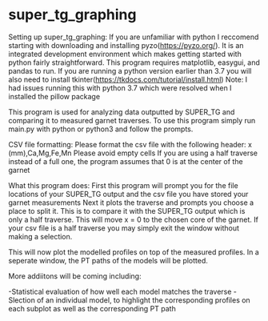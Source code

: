 # super_tg_graphing
Setting up super_tg_graphing:
If you are unfamiliar with python I reccomend starting with downloading and installing pyzo(https://pyzo.org/). 
It is an integrated development environment which makes getting started with python fairly straightforward.
This program requires matplotlib, easygui, and pandas to run. If you are running a python version earlier than 3.7 you will also need to install tkinter(https://tkdocs.com/tutorial/install.html)
Note: I had issues running this with python 3.7 which were resolved when I installed the pillow package

This program is used for analyzing data outputted by SUPER_TG and comparing it to measured garnet traverses.
To use this program simply run main.py with python or python3 and follow the prompts. 


CSV file formatting:
Please format the csv file with the following header: 
x (mm),Ca,Mg,Fe,Mn 
Please avoid empty cells
If you are using a half traverse instead of a full one, the program assumes that 0 is at the center of the garnet


What this program does:
First this program will prompt you for the file locations of your SUPER_TG output and the csv file you have stored your garnet measurements
Next it plots the traverse and prompts you choose a place to split it. This is to compare it with the SUPER_TG output which is only a half traverse.
This will move x = 0 to the chosen core of the garnet.
If your csv file is a half traverse you may simply exit the window without making a selection. 


This will now plot the modelled profiles on top of the measured profiles. In a seperate window, the PT paths of the models will be plotted. 

More addiitons will be coming including:

-Statistical evaluation of how well each model matches the traverse
-Slection of an individual model, to highlight the corresponding profiles on each subplot as well as the corresponding PT path